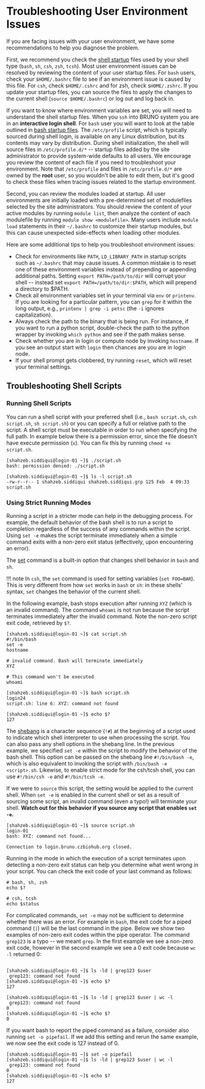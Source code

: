 # Troubleshooting User Environment Issues

If you are facing issues with your user environment, we have some recommendations to help you diagnose the problem.

First, we recommend you check the [shell startup](shell_startup.md) files used by your shell type
(`bash`, `sh`, `csh`, `zsh`, `tcsh`). Most user environment issues can be resolved by reviewing the content of your user startup
files. For `bash` users, check your `$HOME/.bashrc` file to see if an environment issue is caused by this file. For `csh`,
check `$HOME/.cshrc` and for zsh, check `$HOME/.zshrc`.
If you update your startup files, you can source the files to apply the changes to the current shell (`source $HOME/.bashrc`) or
log out and log back in.

If you want to know where environment variables are set, you will need to understand the shell startup files. When you `ssh`
into BRUNO system you are in an **interactive login shell**. For `bash` user you will want to look at the table outlined in
[bash startup files](shell_startup.md#bash-startup-files). The `/etc/profile` script, which is typically sourced during shell login,
is available on any Linux distribution, but its contents may vary by distribution. During shell initialization, the shell 
will source files in `/etc/profile.d/*` -- startup files added by the site administrator to provide system-wide defaults to 
all users. We encourage you review the content of each file if you need to troubleshoot your environment. Note that 
`/etc/profile` and files in `/etc/profile.d/*` are owned by the **root** user, so you wouldn't be able to edit them, 
but it's good to check these files when tracing issues related to the startup environment.

Second, you can review the modules loaded at startup. All user environments are initially loaded with a pre-determined 
set of modulefiles selected by the site administrators. You should review the content of your active modules by running 
`module list`, then analyze the content of each modulefile by running `module show <modulefile>`. Many users include
`module load` statements in their `~/.bashrc` to customize their startup modules, but this can cause unexpected 
side-effects when loading other modules.

Here are some additional tips to help you troubleshoot environment issues:

- Check for environments like `PATH`, `LD_LIBRARY_PATH` in startup scripts such as `~/.bashrc` that may cause issues.
A common mistake is to reset one of these environment variables instead of prepending or appending additional paths.
Setting `export PATH=/path/to/dir` will corrupt your shell -- instead set `export PATH=/path/to/dir:$PATH`, which will 
prepend a directory to $PATH.
- Check all environment variables set in your terminal via `env` or `printenv`. If you are looking for a particular pattern,
you can `grep` for it within the long output, e.g., `printenv | grep -i petsc` (the `-i` ignores capitalization).
- Always check the path to the binary that is being run. For instance, if you want to run a python script, double-check the 
path to the python wrapper by invoking `which python` and see if the path makes sense.
- Check whether you are in login or compute node by invoking `hostname`. If you see an output start with `login` then chances
are you are in login node.
- If your shell prompt gets clobbered, try running `reset`, which will reset your terminal settings.

## Troubleshooting Shell Scripts

### Running Shell Scripts

You can run a shell script with your preferred shell (i.e., `bash script.sh`, `csh script.sh`, `sh script.sh`) or you can specify a
full or relative path to the script. A shell script must be executable in order to run when specifying the full path. In example below
there is a permission error, since the file doesn't have execute permission (`x`). You can fix this by running `chmod +x script.sh`.

```shell
[shahzeb.siddiqui@login-01 ~]$ ./script.sh
bash: permission denied: ./script.sh

[shahzeb.siddiqui@login-01 ~]$ ls -l script.sh
-rw-r--r-- 1 shahzeb.siddiqui shahzeb.siddiqui.grp 125 Feb  4 09:33 script.sh
```

### Using Strict Running Modes

Running a script in a stricter mode can help in the debugging process. For example, the default behavior of the bash shell is to
run a script to completion regardless of the success of any commands within the script. Using `set -e` makes the script terminate
immediately when a simple command exits with a non-zero exit status (effectively, upon encountering an error).

The [set](https://www.gnu.org/software/bash/manual/html_node/The-Set-Builtin.html) 
command is a built-in option that changes shell behavior in `bash` and `sh`.

!!! note
    In `csh`, the `set` command is used for setting variables (`set FOO=BAR`). This is very different from how `set` works in
    `bash` or `sh`: in these shells' syntax, `set` changes the behavior of the current shell.  

In the following example, bash stops execution after running `XYZ` (which is an invalid command). The command `whoami` is not 
run because the script terminates immediately after the invalid command. Note the non-zero script exit code, retrieved by `$?`.

```shell
[shahzeb.siddiqui@login-01 ~]$ cat script.sh
#!/bin/bash
set -e
hostname

# invalid command. Bash will terminate immediately
XYZ

# This command won't be executed
whoami

[shahzeb.siddiqui@login-01 ~]$ bash script.sh
login24
script.sh: line 6: XYZ: command not found

[shahzeb.siddiqui@login-01 ~]$ echo $?
127
```

The [shebang](https://en.wikipedia.org/wiki/Shebang_(Unix)) is a character sequence (`!#`) at the beginning of a 
script used to indicate which shell interpreter to use when processing the script. You can also pass any shell options
in the shebang line. In the previous example, we specified `set -e` within the script to modify the behavior of the bash shell.
This option can be passed on the shebang line `#!/bin/bash -e`, which is also equivalent to invoking the script with 
`/bin/bash -e <script>.sh`. Likewise, to enable strict mode for the csh/tcsh shell, you can use `#!/bin/csh -e` and `#!/bin/tcsh -e`.

If we were to `source` this script, the setting would be applied to the current shell. When `set -e` is enabled in the 
current shell or set as a result of sourcing some script, an invalid command (even a typo!) will terminate your shell. 
**Watch out for this behavior if you source any script that enables `set -e`.**

```shell
[shahzeb.siddiqui@login-01 ~]$ source script.sh
login-01
bash: XYZ: command not found...

Connection to login.bruno.czbiohub.org closed.
```

Running in the mode in which the execution of a script terminates upon detecting a non-zero exit status can help you determine 
what went wrong in your script. You can check the exit code of your last command as follows:

```shell
# bash, sh, zsh
echo $?

# csh, tcsh
echo $status
```

For complicated commands, `set -e` may not be sufficient to determine whether there was an error. For example in `bash`, 
the exit code for a piped command (`|`) will be the last command in the pipe. Below we show two examples of non-zero exit 
codes within the pipe operator. The command `grep123` is a typo -- we meant `grep`. In the first example we see a non-zero 
exit code, however in the second example we see a 0 exit code because `wc -l` returned 0:

```shell

[shahzeb.siddiqui@login-01 ~]$ ls -ld | grep123 $user
 grep123: command not found
[shahzeb.siddiqui@login-01 ~]$ echo $?
127

[shahzeb.siddiqui@login-01 ~]$ ls -ld | grep123 $user | wc -l
 grep123: command not found
0
[shahzeb.siddiqui@login-01 ~]$ echo $?
0
```

If you want bash to report the piped command as a failure, consider also running `set -o pipefail`. If we add this setting and 
rerun the same example, we now see the exit code is 127 instead of 0.

```shell
[shahzeb.siddiqui@login-01 ~]$ set -o pipefail
[shahzeb.siddiqui@login-01 ~]$ ls -ld | grep123 $user | wc -l
 grep123: command not found
0
[shahzeb.siddiqui@login-01 ~]$ echo $?
127
```